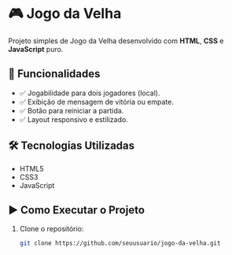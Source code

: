 # 🎮 Jogo da Velha

Projeto simples de Jogo da Velha desenvolvido com **HTML**, **CSS** e **JavaScript** puro.

## 🚀 Funcionalidades

- ✅ Jogabilidade para dois jogadores (local).
- ✅ Exibição de mensagem de vitória ou empate.
- ✅ Botão para reiniciar a partida.
- ✅ Layout responsivo e estilizado.

## 🛠️ Tecnologias Utilizadas

- HTML5  
- CSS3  
- JavaScript  

## ▶️ Como Executar o Projeto

1. Clone o repositório:  
   ```bash
   git clone https://github.com/seuusuario/jogo-da-velha.git
